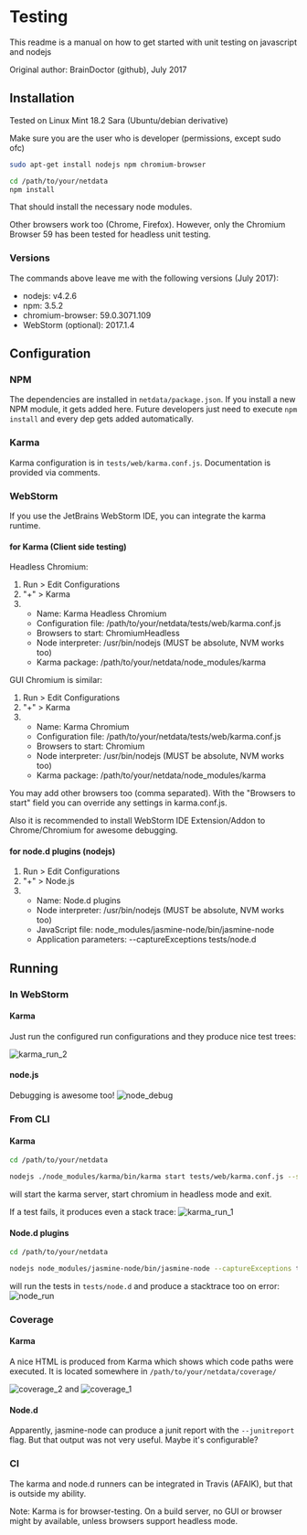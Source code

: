 # Testing

This readme is a manual on how to get started with unit testing on javascript and nodejs

Original author: BrainDoctor (github), July 2017

## Installation

Tested on Linux Mint 18.2 Sara (Ubuntu/debian derivative)

Make sure you are the user who is developer (permissions, except sudo ofc)

```sh
sudo apt-get install nodejs npm chromium-browser

cd /path/to/your/netdata
npm install
```

That should install the necessary node modules.

Other browsers work too (Chrome, Firefox). However, only the Chromium Browser 59 has been tested for headless unit testing.

### Versions

The commands above leave me with the following versions (July 2017):

-   nodejs: v4.2.6
-   npm: 3.5.2
-   chromium-browser: 59.0.3071.109
-   WebStorm (optional): 2017.1.4

## Configuration

### NPM

The dependencies are installed in `netdata/package.json`. If you install a new NPM module, it gets added here. Future developers just need to execute `npm install` and every dep gets added automatically.

### Karma

Karma configuration is in `tests/web/karma.conf.js`. Documentation is provided via comments.

### WebStorm

If you use the JetBrains WebStorm IDE, you can integrate the karma runtime.

#### for Karma (Client side testing)

Headless Chromium:

1.  Run > Edit Configurations
2.  "+" > Karma
3.  -   Name: Karma Headless Chromium
    -   Configuration file: /path/to/your/netdata/tests/web/karma.conf.js
    -   Browsers to start: ChromiumHeadless
    -   Node interpreter: /usr/bin/nodejs (MUST be absolute, NVM works too)
    -   Karma package: /path/to/your/netdata/node_modules/karma

GUI Chromium is similar:

1.  Run > Edit Configurations
2.  "+" > Karma
3.  -   Name: Karma Chromium
    -   Configuration file: /path/to/your/netdata/tests/web/karma.conf.js
    -   Browsers to start: Chromium
    -   Node interpreter: /usr/bin/nodejs (MUST be absolute, NVM works too)
    -   Karma package: /path/to/your/netdata/node_modules/karma

You may add other browsers too (comma separated). With the "Browsers to start" field you can override any settings in karma.conf.js.

Also it is recommended to install WebStorm IDE Extension/Addon to Chrome/Chromium for awesome debugging.

#### for node.d plugins (nodejs)

1.  Run > Edit Configurations
2.  "+" > Node.js
3.  -   Name: Node.d plugins
    -   Node interpreter: /usr/bin/nodejs (MUST be absolute, NVM works too)
    -   JavaScript file: node_modules/jasmine-node/bin/jasmine-node
    -   Application parameters: --captureExceptions tests/node.d

## Running

### In WebStorm

#### Karma

Just run the configured run configurations and they produce nice test trees:

![karma_run_2](https://user-images.githubusercontent.com/12159026/28277789-559149f6-6b1b-11e7-9cc7-a81d81d12c35.png)

#### node.js

Debugging is awesome too!
![node_debug](https://user-images.githubusercontent.com/12159026/28277879-8beee5ee-6b1b-11e7-9356-3156956f2282.png)

### From CLI

#### Karma

```sh
cd /path/to/your/netdata

nodejs ./node_modules/karma/bin/karma start tests/web/karma.conf.js --single-run=true --browsers=ChromiumHeadless
```

will start the karma server, start chromium in headless mode and exit.

If a test fails, it produces even a stack trace:
![karma_run_1](https://user-images.githubusercontent.com/12159026/28277754-3682bebe-6b1b-11e7-8b7e-66b23d87177d.png)

#### Node.d plugins

```sh
cd /path/to/your/netdata

nodejs node_modules/jasmine-node/bin/jasmine-node --captureExceptions tests/node.d
```

will run the tests in `tests/node.d` and produce a stacktrace too on error:
![node_run](https://user-images.githubusercontent.com/12159026/28277812-65bb69b0-6b1b-11e7-8500-bcdbb3436574.png)

### Coverage

#### Karma

A nice HTML is produced from Karma which shows which code paths were executed. It is located somewhere in `/path/to/your/netdata/coverage/`

![coverage_2](https://user-images.githubusercontent.com/12159026/28277719-142146c4-6b1b-11e7-9992-3e88dee2efd2.png)
and
![coverage_1](https://user-images.githubusercontent.com/12159026/28277687-fa93e360-6b1a-11e7-995f-cbb4c5d012a7.png)

#### Node.d

Apparently, jasmine-node can produce a junit report with the `--junitreport` flag. But that output was not very useful. Maybe it's configurable?

### CI

The karma and node.d runners can be integrated in Travis (AFAIK), but that is outside my ability.

Note: Karma is for browser-testing. On a build server, no GUI or browser might by available, unless browsers support headless mode.

